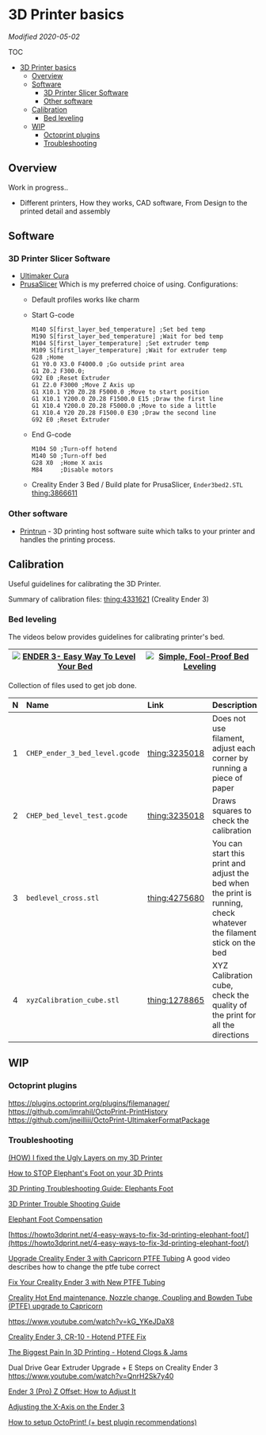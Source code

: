 # 3D Printer basics

*Modified 2020-05-02*

TOC

- [3D Printer basics](#3d-printer-basics)
  - [Overview](#overview)
  - [Software](#software)
    - [3D Printer Slicer Software](#3d-printer-slicer-software)
    - [Other software](#other-software)
  - [Calibration](#calibration)
    - [Bed leveling](#bed-leveling)
  - [WIP](#wip)
    - [Octoprint plugins](#octoprint-plugins)
    - [Troubleshooting](#troubleshooting)

## Overview

Work in progress..

- Different printers, How they works, CAD software, From Design to the printed detail and assembly

## Software

### 3D Printer Slicer Software

- [Ultimaker Cura](https://ultimaker.com/software/ultimaker-cura)
- [PrusaSlicer](https://www.prusa3d.com/prusaslicer/) Which is my preferred choice of using. Configurations:
  - Default profiles works like charm
  - Start G-code
  
    ```gcode
    M140 S[first_layer_bed_temperature] ;Set bed temp
    M190 S[first_layer_bed_temperature] ;Wait for bed temp
    M104 S[first_layer_temperature] ;Set extruder temp
    M109 S[first_layer_temperature] ;Wait for extruder temp
    G28 ;Home
    G1 Y0.0 X3.0 F4000.0 ;Go outside print area
    G1 Z0.2 F300.0;
    G92 E0 ;Reset Extruder
    G1 Z2.0 F3000 ;Move Z Axis up
    G1 X10.1 Y20 Z0.28 F5000.0 ;Move to start position
    G1 X10.1 Y200.0 Z0.28 F1500.0 E15 ;Draw the first line
    G1 X10.4 Y200.0 Z0.28 F5000.0 ;Move to side a little
    G1 X10.4 Y20 Z0.28 F1500.0 E30 ;Draw the second line
    G92 E0 ;Reset Extruder
    ```

  - End G-code

    ```gcode
    M104 S0 ;Turn-off hotend
    M140 S0 ;Turn-off bed
    G28 X0  ;Home X axis
    M84     ;Disable motors
    ```

  - Creality Ender 3 Bed / Build plate for PrusaSlicer, ``Ender3bed2.STL`` [thing:3866611](https://www.thingiverse.com/thing:3866611)

### Other software

- [Printrun](https://www.pronterface.com/) - 3D printing host software suite
which talks to your printer and handles the printing process.

## Calibration

Useful guidelines for calibrating the 3D Printer.

Summary of calibration files: [thing:4331621](https://www.thingiverse.com/thing:4331621) (Creality Ender 3)

### Bed leveling

The videos below provides guidelines for calibrating printer's bed.

| [![ENDER 3- Easy Way To Level Your Bed](https://img.youtube.com/vi/_EfWVUJjBdA/0.jpg)](https://www.youtube.com/watch?v=_EfWVUJjBdA) | [![Simple, Fool-Proof Bed Leveling](https://img.youtube.com/vi/RJC7N4Vb9AY/0.jpg)](https://www.youtube.com/watch?v=RJC7N4Vb9AY) |
|:---:|:---:|

Collection of files used to get job done.

| N   | Name | Link | Description |
|:---:|:-----|:-----|:------------|
| 1   | ``CHEP_ender_3_bed_level.gcode`` | [thing:3235018](https://www.thingiverse.com/thing:3235018)       | Does not use filament,  adjust each corner by running a piece of paper  |
| 2   | ``CHEP_bed_level_test.gcode``    | [thing:3235018](https://www.thingiverse.com/thing:3235018)       | Draws squares to check the calibration |
| 3   | ``bedlevel_cross.stl``           | [thing:4275680](https://www.thingiverse.com/thing:4275680/files) | You can start this print and adjust the bed when the print is running, check whatever the filament stick on the bed |
| 4   | ``xyzCalibration_cube.stl``      | [thing:1278865](https://www.thingiverse.com/thing:1278865/files) | XYZ Calibration cube, check the quality of the print for all the directions |

## WIP

### Octoprint plugins

https://plugins.octoprint.org/plugins/filemanager/
https://github.com/imrahil/OctoPrint-PrintHistory
https://github.com/jneilliii/OctoPrint-UltimakerFormatPackage


### Troubleshooting

[(HOW) I fixed the Ugly Layers on my 3D Printer](https://www.youtube.com/watch?v=a3oQy6v3MrA&t=236s)

[How to STOP Elephant's Foot on your 3D Prints](https://www.youtube.com/watch?v=zlgR3rHg4p8)

[3D Printing Troubleshooting Guide: Elephants Foot](https://www.youtube.com/watch?v=41vyNWlE-J4)

[3D Printer Trouble Shooting Guide](https://www.youtube.com/watch?v=rj0wpGE3uzc&list=PLfzz3f4EgsrRoSc7CIS6mZv88O2H8s44b)

[Elephant Foot Compensation](https://www.youtube.com/watch?v=U7X0DdZPses)

[https://howto3dprint.net/4-easy-ways-to-fix-3d-printing-elephant-foot/](https://howto3dprint.net/4-easy-ways-to-fix-3d-printing-elephant-foot/)

[Upgrade Creality Ender 3 with Capricorn PTFE Tubing](https://www.youtube.com/watch?v=8VmlZniuSa4)
A good video describes how to change the ptfe tube correct

[Fix Your Creality Ender 3 with New PTFE Tubing](https://www.youtube.com/watch?v=DB5b4673GJ0)

[Creality Hot End maintenance, Nozzle change, Coupling and Bowden Tube (PTFE) upgrade to Capricorn](https://www.youtube.com/watch?v=rFUUWNlJv94)

https://www.youtube.com/watch?v=kG_YKeJDaX8

[Creality Ender 3, CR-10 - Hotend PTFE Fix](https://www.youtube.com/watch?v=Fb4XMbZ0iA4)


[The Biggest Pain In 3D Printing - Hotend Clogs & Jams](https://www.youtube.com/watch?v=fzWj6adWc-Y)

Dual Drive Gear Extruder Upgrade + E Steps on Creality Ender 3
https://www.youtube.com/watch?v=QnrH2Sk7y40


[Ender 3 (Pro) Z Offset: How to Adjust It](https://all3dp.com/2/ender-3-pro-z-offset/?fbclid=IwAR1q4cy2527BHctpUqSJxOGZOB8mHnSU5PPx-4NrCwRA-8M_ORPQk6vWuvA)


[Adjusting the X-Axis on the Ender 3](http://www.mystoopidstuff.com/blog/adjusting-the-x-axis-on-the-ender-3)


[How to setup OctoPrint! (+ best plugin recommendations)](https://www.youtube.com/watch?v=HBd0olxI-No)